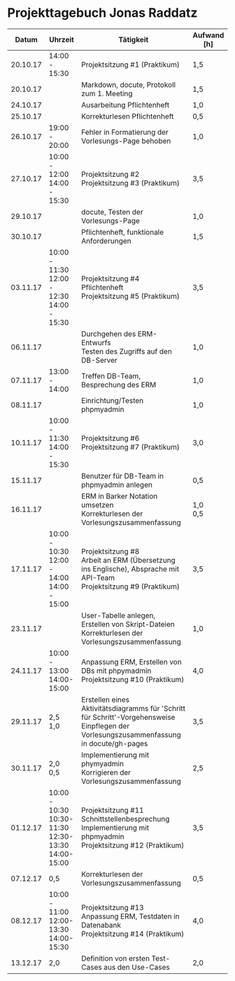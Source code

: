 # Projekttagebuch Jonas Raddatz

| Datum    | Uhrzeit                                  | Tätigkeit                                | Aufwand [h] |
| -------- | ---------------------------------------- | ---------------------------------------- | ----------- |
| 20.10.17 | 14:00 - 15:30                            | Projektsitzung #1 (Praktikum)            | 1,5         |
| 20.10.17 |                                          | Markdown, docute, Protokoll zum 1. Meeting | 1,5         |
| 24.10.17 |                                          | Ausarbeitung Pflichtenheft               | 1,0         |
| 25.10.17 |                                          | Korrekturlesen Pflichtenheft             | 0,5         |
| 26.10.17 | 19:00 - 20:00                            | Fehler in Formatierung der Vorlesungs-Page behoben | 1,0         |
| 27.10.17 | 10:00 - 12:00<br>14:00 - 15:30           | Projektsitzung #2<br>Projektsitzung #3 (Praktikum) | 3,5         |
| 29.10.17 |                                          | docute, Testen der Vorlesungs-Page       | 1,0         |
| 30.10.17 |                                          | Pflichtenheft, funktionale Anforderungen | 1,5         |
| 03.11.17 | 10:00 - 11:30<br>12:00 - 12:30<br>14:00 - 15:30 | Projektsitzung #4<br>Pflichtenheft<br>Projektsitzung #5 (Praktikum) | 3,5         |
| 06.11.17 |                                          | Durchgehen des ERM-Entwurfs<br>Testen des Zugriffs auf den DB-Server | 1,0         |
| 07.11.17 | 13:00 - 14:00                            | Treffen DB-Team, Besprechung des ERM     | 1,0         |
| 08.11.17 |                                          | Einrichtung/Testen phpmyadmin            | 1,0         |
| 10.11.17 | 10:00 - 11:30<br>14:00 - 15:30           | Projektsitzung #6<br>Projektsitzung #7 (Praktikum) | 3,0         |
| 15.11.17 |                                          | Benutzer für DB-Team in phpmyadmin anlegen | 0,5         |
| 16.11.17 |                                          | ERM in Barker Notation umsetzen<br>Korrekturlesen der Vorlesungszusammenfassung | 1,0<br>0,5  |
| 17.11.17 | 10:00 - 10:30<br>12:00 - 14:00<br>14:00 - 15:00 | Projektsitzung #8<br>Arbeit an ERM (Übersetzung ins Englische), Absprache mit API-Team<br>Projektsitzung #9 (Praktikum) | 3,5         |
| 23.11.17 |                                          | User-Tabelle anlegen, Erstellen von Skript-Dateien<br>Korrekturlesen der Vorlesungszusammenfassung | 1,0         |
| 24.11.17 | 10:00 - 13:00<br>14:00-15:00             | Anpassung ERM, Erstellen von DBs mit phpymadmin<br>Projektsitzung #10 (Praktikum) | 4,0         |
| 29.11.17 | 2,5<br>1,0                               | Erstellen eines Aktivitätsdiagramms für 'Schritt für Schritt'-Vorgehensweise<br>Einpflegen der Vorlesungszusammenfassung in docute/gh-pages | 3,5         |
| 30.11.17 | 2,0<br>0,5                               | Implementierung mit phymyadmin<br>Korrigieren der Vorlesungszusammenfassung | 2,5         |
| 01.12.17 | 10:00 - 10:30<br>10:30-11:30<br>12:30-13:30<br>14:00-15:00 | Projektsitzung #11<br> Schnittstellenbesprechung<br>Implementierung mit phpmyadmin<br>Projektsitzung #12 (Praktikum) | 3,5         |
| 07.12.17 | 0,5                                      | Korrekturlesen der Vorlesungszusammenfassung | 0,5         |
| 08.12.17 | 10:00 - 11:00<br>12:00-13:30<br>14:00-15:30 | Projektsitzung #13<br>Anpassung ERM, Testdaten in Datenabank<br>Projektsitzung #14 (Praktikum) | 4,0         |
| 13.12.17 | 2,0                                      | Definition von ersten Test-Cases aus den Use-Cases | 2,0         |